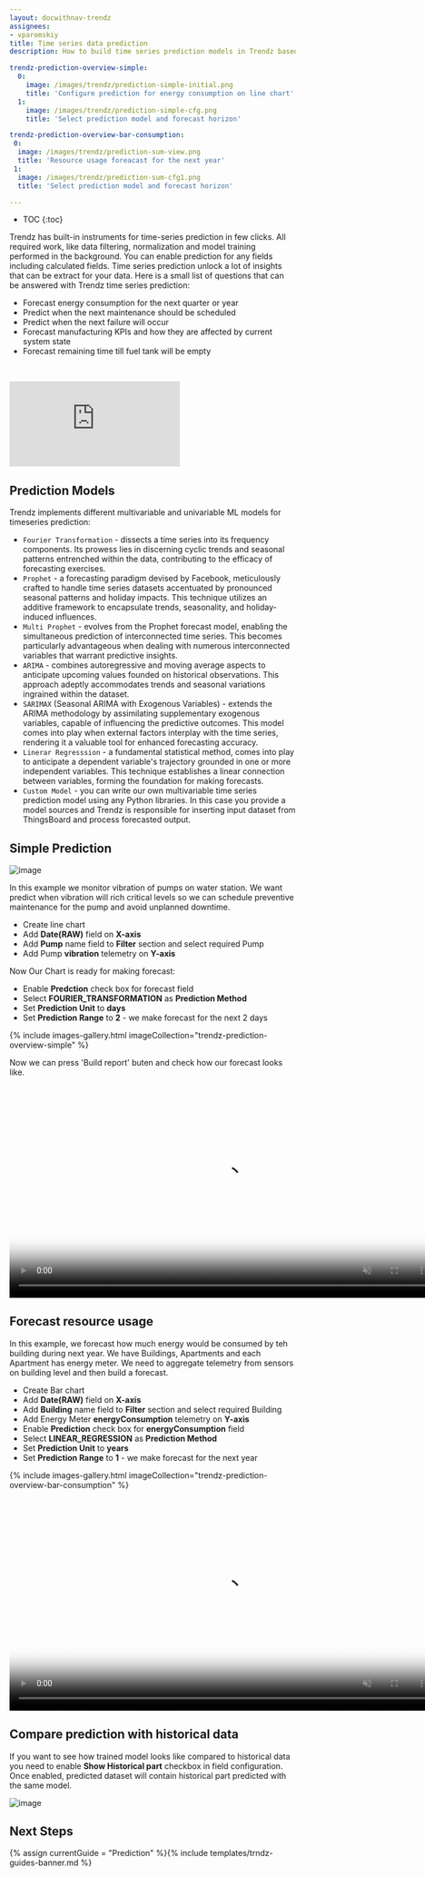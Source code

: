 ```yaml
---
layout: docwithnav-trendz
assignees:
- vparomskiy
title: Time series data prediction
description: How to build time series prediction models in Trendz based on data collected fom IoT sensors

trendz-prediction-overview-simple:
  0:
    image: /images/trendz/prediction-simple-initial.png
    title: 'Configure prediction for energy consumption on line chart'
  1:
    image: /images/trendz/prediction-simple-cfg.png
    title: 'Select prediction model and forecast horizon'

trendz-prediction-overview-bar-consumption:
 0:
  image: /images/trendz/prediction-sum-view.png
  title: 'Resource usage foreacast for the next year'
 1:
  image: /images/trendz/prediction-sum-cfg1.png
  title: 'Select prediction model and forecast horizon'

---
```


* TOC
{:toc}

Trendz has built-in instruments for time-series prediction in few clicks. All required work, like data filtering, normalization 
and model training performed in the background. You can enable prediction for any fields including calculated fields. 
Time series prediction unlock a lot of insights that can be extract for your data. Here is a small list of questions that can be answered with Trendz time series prediction:

* Forecast energy consumption for the next quarter or year
* Predict when the next maintenance should be scheduled
* Predict when the next failure will occur
* Forecast manufacturing KPIs and how they are affected by current system state
* Forecast remaining time till fuel tank will be empty

&nbsp;
<div id="video">  
    <div  id="video_wrapper">
        <iframe src="https://www.youtube.com/embed/cuGPiBeaA18" frameborder="0" allowfullscreen></iframe>
    </div>
</div>

## Prediction Models

Trendz implements different multivariable and univariable ML models for timeseries prediction:

* `Fourier Transformation` - dissects a time series into its frequency components. Its prowess lies in discerning cyclic trends and seasonal patterns entrenched within the data, contributing to the efficacy of forecasting exercises.
* `Prophet` - a forecasting paradigm devised by Facebook, meticulously crafted to handle time series datasets accentuated by pronounced seasonal patterns and holiday impacts. This technique utilizes an additive framework to encapsulate trends, seasonality, and holiday-induced influences.
* `Multi Prophet` - evolves from the Prophet forecast model, enabling the simultaneous prediction of interconnected time series. This becomes particularly advantageous when dealing with numerous interconnected variables that warrant predictive insights.
* `ARIMA` - combines autoregressive and moving average aspects to anticipate upcoming values founded on historical observations. This approach adeptly accommodates trends and seasonal variations ingrained within the dataset.
* `SARIMAX` (Seasonal ARIMA with Exogenous Variables) - extends the ARIMA methodology by assimilating supplementary exogenous variables, capable of influencing the predictive outcomes. This model comes into play when external factors interplay with the time series, rendering it a valuable tool for enhanced forecasting accuracy.
* `Linerar Regresssion` - a fundamental statistical method, comes into play to anticipate a dependent variable's trajectory grounded in one or more independent variables. This technique establishes a linear connection between variables, forming the foundation for making forecasts.
* `Custom Model` - you can write our own multivariable time series prediction model using any Python libraries. In this case you provide a model sources and Trendz is responsible for inserting input dataset from ThingsBoard and process forecasted output.


## Simple Prediction

![image](/images/trendz/prediction-simple-view.png)

In this example we monitor vibration of pumps on water station. We want predict when vibration will rich critical levels
so we can schedule preventive maintenance for the pump and avoid unplanned downtime.

* Create line chart 
* Add **Date(RAW)** field on **X-axis**
* Add **Pump** name field to **Filter** section and select required Pump
* Add Pump **vibration** telemetry on **Y-axis** 

Now Our Chart is ready for making forecast:
* Enable **Predction** check box for forecast field
* Select **FOURIER_TRANSFORMATION** as **Prediction Method**
* Set **Prediction Unit** to **days**
* Set **Prediction Range** to **2** - we make forecast for the next 2 days

{% include images-gallery.html imageCollection="trendz-prediction-overview-simple" %}

Now we can press 'Build report' buten and check how our forecast looks like.

<div class="image-block">
    <div class="image-wrapper">
       <video poster="/images/trendz/prediction-simple-view.png" autoplay="" loop="" preload="auto" muted="" style="width: 750px">
            <source src="https://tb-videos.s3-us-west-1.amazonaws.com/trndz-vibration-predict.webm" type="video/webm">                 
        </video> 
    </div>
</div>


## Forecast resource usage

In this example, we forecast how much energy would be consumed by teh building during next year. We have Buildings, Apartments and each Apartment 
has energy meter. We need to aggregate telemetry from sensors on building level and then build a forecast.

* Create Bar chart 
* Add **Date(RAW)** field on **X-axis**
* Add **Building** name field to **Filter** section and select required Building
* Add Energy Meter **energyConsumption** telemetry on **Y-axis**
* Enable **Prediction** check box for **energyConsumption** field
* Select **LINEAR_REGRESSION** as **Prediction Method**
* Set **Prediction Unit** to **years**
* Set **Prediction Range** to **1** - we make forecast for the next year

{% include images-gallery.html imageCollection="trendz-prediction-overview-bar-consumption" %}

<div class="image-block">
    <div class="image-wrapper">
       <video poster="/images/trendz/prediction-sum-view.png" autoplay="" loop="" preload="auto" muted="" style="width: 750px">
            <source src="https://tb-videos.s3-us-west-1.amazonaws.com/trndz-enrgy-predict.webm" type="video/webm">                 
        </video> 
    </div>
</div>


## Compare prediction with historical data 

If you want to see how trained model looks like compared to historical data you need to enable **Show Historical part** checkbox
 in field configuration. Once enabled, predicted dataset will contain historical part predicted with the same model.
 
![image](/images/trendz/prediction-validation.png)
 
## Next Steps

{% assign currentGuide = "Prediction" %}{% include templates/trndz-guides-banner.md %}
